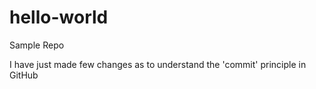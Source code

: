 # hello-world


Sample Repo

I have just made few changes as to understand the 'commit' principle in GitHub

